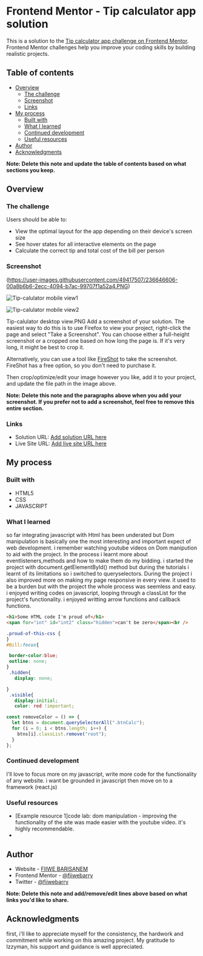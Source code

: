 # Frontend Mentor - Tip calculator app solution

This is a solution to the [Tip calculator app challenge on Frontend Mentor](https://www.frontendmentor.io/challenges/tip-calculator-app-ugJNGbJUX). Frontend Mentor challenges help you improve your coding skills by building realistic projects.

## Table of contents

- [Overview](#overview)
  - [The challenge](#the-challenge)
  - [Screenshot](#screenshot)
  - [Links](#links)
- [My process](#my-process)
  - [Built with](#built-with)
  - [What I learned](#what-i-learned)
  - [Continued development](#continued-development)
  - [Useful resources](#useful-resources)
- [Author](#author)
- [Acknowledgments](#acknowledgments)

**Note: Delete this note and update the table of contents based on what sections you keep.**

## Overview

### The challenge

Users should be able to:

- View the optimal layout for the app depending on their device's screen size
- See hover states for all interactive elements on the page
- Calculate the correct tip and total cost of the bill per person

### Screenshot


(https://user-images.githubusercontent.com/49417507/236646606-00a8b6b6-2ecc-4094-b7ac-99707f1a52a4.PNG)

![Tip-calulator mobile view1](https://user-images.githubusercontent.com/49417507/236646636-6bdcccbd-1e48-41ab-916d-dfe921176bfe.PNG)

![Tip-calulator mobile view2](https://user-images.githubusercontent.com/49417507/236646641-bcfe5c08-078f-4e3a-b7cd-991d7471fb87.PNG)


Tip-calulator desktop view.PNG
Add a screenshot of your solution. The easiest way to do this is to use Firefox to view your project, right-click the page and select "Take a Screenshot". You can choose either a full-height screenshot or a cropped one based on how long the page is. If it's very long, it might be best to crop it.

Alternatively, you can use a tool like [FireShot](https://getfireshot.com/) to take the screenshot. FireShot has a free option, so you don't need to purchase it.

Then crop/optimize/edit your image however you like, add it to your project, and update the file path in the image above.

**Note: Delete this note and the paragraphs above when you add your screenshot. If you prefer not to add a screenshot, feel free to remove this entire section.**

### Links

- Solution URL: [Add solution URL here](https://your-solution-url.com)
- Live Site URL: [Add live site URL here](https://your-live-site-url.com)

## My process

### Built with

- HTML5
- CSS
- JAVASCRIPT

### What I learned

so far integrating javascript with Html has been underated but Dom manipulation is basically one the most interesting and important expect of web development. i remember watching youtube videos on Dom manipution to aid with the project. In the process i learnt more about eventlisteners,methods and how to make them do my bidding. i started the project with document.getElementById() method but during the tutorials i learnt of its limitations so i switched to queryselectors.
During the project i also improved more on making my page responsive in every view. it used to be a burden but with the project the whole process was seemless and easy.
i enjoyed writing codes on javascript, looping through a classList for the project's functionality. i enjoyed writting arrow functions and callback functions.

```html
<h1>Some HTML code I'm proud of</h1>
<span for="int" id="int2" class="hidden">can't be zero</span><br />
```

```css
.proud-of-this-css {
}
#Bill:focus{

 border-color:blue;
 outline: none;
}
 .hidden{
   display: none;

}
 .visible{
   display:initial;
   color: red !important;
```

```js
const removeColor = () => {
  let btns = document.querySelectorAll(".btnCalc");
  for (i = 0; i < btns.length; i++) {
    btns[i].classList.remove("root");
  }
};
```

### Continued development

I'll love to focus more on my javascript, write more code for the functionality of any website.
i want be grounded in javascript then move on to a framework (react.js)

### Useful resources

- [Example resource 1]code lab: dom manipulation - improving the functionality of the site was made easier with the youtube video. it's highly recommendable.
-

## Author

- Website - [FIIWE BARISANEM](https://www.your-site.com)
- Frontend Mentor - [@fiiwebarry](https://www.frontendmentor.io/profile/fiiwebarry)
- Twitter - [@fiiwebarry](https://www.twitter.com/fiiwebarry)

**Note: Delete this note and add/remove/edit lines above based on what links you'd like to share.**

## Acknowledgments

first, i'll like to appreciate myself for the consistency, the hardwork and commitment while working on this amazing project. My gratitude to Izzyman, his support and guidance is well appreciated.
